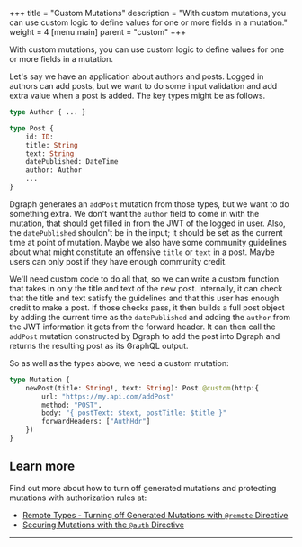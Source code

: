 +++
title = "Custom Mutations"
description = "With custom mutations, you can use custom logic to define values for one or more fields in a mutation."
weight = 4
[menu.main]
    parent = "custom"
+++

With custom mutations, you can use custom logic to define values for one or more
fields in a mutation.

Let's say we have an application about authors and posts.  Logged in authors can add posts, but we want to do some input validation and add extra value when a post is added.  The key types might be as follows.

```graphql
type Author { ... }

type Post {
    id: ID:
    title: String
    text: String
    datePublished: DateTime
    author: Author
    ...
}
```

Dgraph generates an `addPost` mutation from those types, but we want to do something extra.  We don't want the `author` field to come in with the mutation, that should get filled in from the JWT of the logged in user.  Also, the `datePublished` shouldn't be in the input; it should be set as the current time at point of mutation.  Maybe we also have some community guidelines about what might constitute an offensive `title` or `text` in a post. Maybe users can only post if they have enough community credit.

We'll need custom code to do all that, so we can write a custom function that takes in only the title and text of the new post.  Internally, it can check that the title and text satisfy the guidelines and that this user has enough credit to make a post. If those checks pass, it then builds a full post object by adding the current time as the `datePublished` and adding the `author` from the JWT information it gets from the forward header.  It can then call the `addPost` mutation constructed by Dgraph to add the post into Dgraph and returns the resulting post as its GraphQL output.

So as well as the types above, we need a custom mutation:

```graphql
type Mutation {
    newPost(title: String!, text: String): Post @custom(http:{
        url: "https://my.api.com/addPost"
        method: "POST",
        body: "{ postText: $text, postTitle: $title }"
        forwardHeaders: ["AuthHdr"]
    })
}
```

## Learn more

Find out more about how to turn off generated mutations and protecting mutations with authorization rules at:

* [Remote Types - Turning off Generated Mutations with `@remote` Directive](/graphql/custom/directive)
* [Securing Mutations with the `@auth` Directive](/graphql/authorization/mutations)

---
